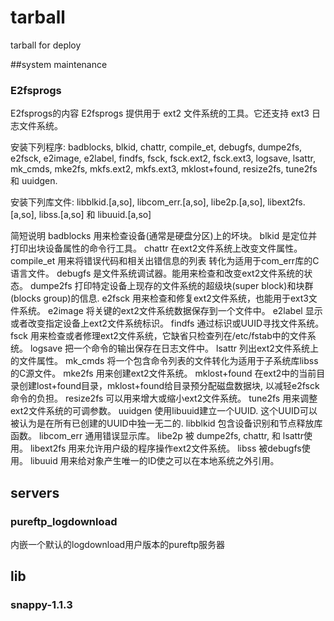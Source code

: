 # tarball
tarball for deploy

##system maintenance

### E2fsprogs
E2fsprogs的内容
E2fsprogs 提供用于 ext2 文件系统的工具。它还支持 ext3 日志文件系统。

安装下列程序: badblocks, blkid, chattr, compile_et, debugfs, dumpe2fs, e2fsck, e2image, e2label, findfs, fsck, fsck.ext2, fsck.ext3, logsave, lsattr, mk_cmds, mke2fs, mkfs.ext2, mkfs.ext3, mklost+found, resize2fs, tune2fs 和 uuidgen.

安装下列库文件: libblkid.[a,so], libcom_err.[a,so], libe2p.[a,so], libext2fs.[a,so], libss.[a,so] 和 libuuid.[a,so]

简短说明
badblocks 用来检查设备(通常是硬盘分区)上的坏块。
blkid 是定位并打印出块设备属性的命令行工具。
chattr 在ext2文件系统上改变文件属性。
compile_et 用来将错误代码和相关出错信息的列表 转化为适用于com_err库的C语言文件。
debugfs 是文件系统调试器。能用来检查和改变ext2文件系统的状态。
dumpe2fs 打印特定设备上现存的文件系统的超级块(super block)和块群(blocks group)的信息.
e2fsck 用来检查和修复ext2文件系统，也能用于ext3文件系统。
e2image 将关键的ext2文件系统数据保存到一个文件中。
e2label 显示或者改变指定设备上ext2文件系统标识。
findfs 通过标识或UUID寻找文件系统。
fsck 用来检查或者修理ext2文件系统，它缺省只检查列在/etc/fstab中的文件系统。
logsave 把一个命令的输出保存在日志文件中。
lsattr 列出ext2文件系统上的文件属性。
mk_cmds 将一个包含命令列表的文件转化为适用于子系统库libss的C源文件。
mke2fs 用来创建ext2文件系统。
mklost+found 在ext2中的当前目录创建lost+found目录，mklost+found给目录预分配磁盘数据块, 以减轻e2fsck命令的负担。
resize2fs 可以用来增大或缩小ext2文件系统。
tune2fs 用来调整ext2文件系统的可调参数。
uuidgen 使用libuuid建立一个UUID. 这个UUID可以被认为是在所有已创建的UUID中独一无二的.
libblkid 包含设备识别和节点释放库函数。
libcom_err 通用错误显示库。
libe2p 被 dumpe2fs, chattr, 和 lsattr使用。
libext2fs 用来允许用户级的程序操作ext2文件系统。
libss 被debugfs使用。
libuuid 用来给对象产生唯一的ID使之可以在本地系统之外引用。

## servers
### pureftp_logdownload
内嵌一个默认的logdownload用户版本的pureftp服务器

## lib
### snappy-1.1.3


